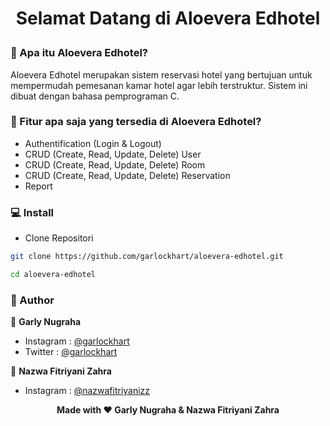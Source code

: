# <p align="center"><b>Selamat Datang di Aloevera Edhotel</b></p>


### 🤔 Apa itu Aloevera Edhotel?

Aloevera Edhotel merupakan sistem reservasi hotel yang bertujuan untuk mempermudah pemesanan kamar hotel agar lebih terstruktur. Sistem ini dibuat dengan bahasa pemprograman C.

### 🤨 Fitur apa saja yang tersedia di Aloevera Edhotel?
- Authentification (Login & Logout)
- CRUD (Create, Read, Update, Delete) User
- CRUD (Create, Read, Update, Delete) Room
- CRUD (Create, Read, Update, Delete) Reservation
- Report

### 💻 Install
- Clone Repositori
```bash
git clone https://github.com/garlockhart/aloevera-edhotel.git
```
```bash
cd aloevera-edhotel
```

### 🧑 Author
👤 **Garly Nugraha**
- Instagram : <a href="https://www.instagram.com/garlockhart/">@garlockhart</a>
- Twitter : <a href="https://twitter.com/garlockhart/">@garlockhart</a>

👤 **Nazwa Fitriyani Zahra**
- Instagram : <a href="https://www.instagram.com/nazwafitriyanizz/">@nazwafitriyanizz</a>

<p align="center"><b>Made with ❤️ Garly Nugraha & Nazwa Fitriyani Zahra</b></p>
